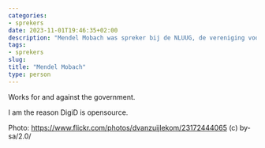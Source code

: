 ```yaml
---
categories:
- sprekers
date: 2023-11-01T19:46:35+02:00
description: "Mendel Mobach was spreker bij de NLUUG, de vereniging voor open systemen en open standaarden. Lees meer over deze spreker."
tags:
- sprekers
slug:
title: "Mendel Mobach"
type: person
---
```


Works for and against the government.

I am the reason DigiD is opensource.

Photo: https://www.flickr.com/photos/dvanzuijlekom/23172444065 (c) by-sa/2.0/
